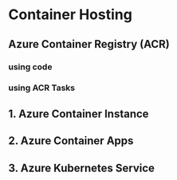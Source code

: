 # Container Hosting

## Azure Container Registry (ACR)

### using code

### using ACR Tasks

## 1. Azure Container Instance

## 2. Azure Container Apps

## 3. Azure Kubernetes Service
